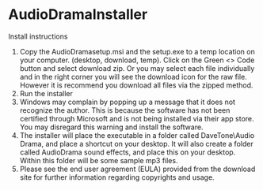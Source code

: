 # AudioDramaInstaller
Install instructions
1. Copy the AudioDramasetup.msi and the setup.exe to a temp location on your computer. (desktop, download, temp). Click on the Green <> Code button and select download zip. Or you may select each file individually and in the right corner you will see the download icon for the raw file. However it is recommend you download all files via the zipped method.
2. Run the installer
3. Windows may complain by popping up a message that it does not recognize the author. This is because the software has not been certified through Microsoft and is not being installed via their app store. You may disregard this warning and install the software.
4. The installer will place the executable in a folder called DaveTone\Audio Drama, and place a shortcut on your desktop. It will also create a folder called AudioDrama sound effects, and place this on your desktop. Within this folder will be some sample mp3 files.
5. Please see the end user agreement (EULA) provided from the download site for further information regarding copyrights and usage.

